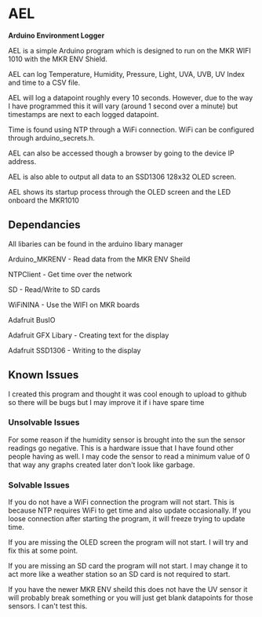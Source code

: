 # AEL
**Arduino Environment Logger**

AEL is a simple Arduino program which is designed to run on the MKR WIFI 1010 with the MKR ENV Shield.

AEL can log Temperature, Humidity, Pressure, Light, UVA, UVB, UV Index and time to a CSV file.

AEL will log a datapoint roughly every 10 seconds. However, due to the way I have programmed this it will vary (around 1 second over a minute) but timestamps are next to each logged datapoint.

Time is found using NTP through a WiFi connection. WiFi can be configured through arduino_secrets.h.

AEL can also be accessed though a browser by going to the device IP address.

AEL is also able to output all data to an SSD1306 128x32 OLED screen.

AEL shows its startup process through the OLED screen and the LED onboard the MKR1010

## Dependancies
All libaries can be found in the arduino libary manager

Arduino_MKRENV - 
Read data from the MKR ENV Sheild

NTPClient - 
Get time over the network

SD - 
Read/Write to SD cards

WiFiNINA - 
Use the WIFI on MKR boards

Adafruit BusIO

Adafruit GFX Libary - 
Creating text for the display

Adafruit SSD1306 - 
Writing to the display

## Known Issues
I created this program and thought it was cool enough to upload to github so there will be bugs but I may improve it if i have spare time

### Unsolvable Issues
For some reason if the humidity sensor is brought into the sun the sensor readings go negative. This is a hardware issue that I have found other people having as well. 
I may code the sensor to read a minimum value of 0 that way any graphs created later don't look like garbage.

### Solvable Issues

If you do not have a WiFi connection the program will not start. This is because NTP requires WiFi to get time and also update occasionally. If you loose connection after starting the program, it will freeze trying to update time. 

If you are missing the OLED screen the program will not start. I will try and fix this at some point.

If you are missing an SD card the program will not start. I may change it to act more like a weather station so an SD card is not required to start.

If you have the newer MKR ENV sheild this does not have the UV sensor it will probably break something or you will just get blank datapoints for those sensors. I can't test this.
